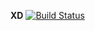 **XD**
[![Build Status](https://travis-ci.org/THEVlLLAlN/sem.svg?branch=master)](https://travis-ci.org/THEVlLLAlN/sem)